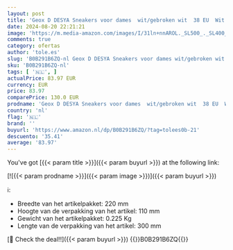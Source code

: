 ```yaml
---
layout: post
title: 'Geox D DESYA Sneakers voor dames  wit/gebroken wit  38 EU  Wit Off White  38 EU'
date: 2024-08-20 22:21:21
image: 'https://m.media-amazon.com/images/I/31ln+nnAROL._SL500_._SL400_.jpg'
comments: true
category: ofertas
author: 'tole.es'
slug: 'B0B291B6ZQ-nl Geox D DESYA Sneakers voor dames wit/gebroken wit 38 EU...'
sku: 'B0B291B6ZQ-nl'
tags: [ '🇳🇱', ]
actualPrice: 83.97 EUR
currency: EUR
price: 83.97
comparePrice: 130.0 EUR
prodname: 'Geox D DESYA Sneakers voor dames  wit/gebroken wit  38 EU  Wit Off White  38 EU'
country: 'nl'
flag: '🇳🇱'
brand: ''
buyurl: 'https://www.amazon.nl/dp/B0B291B6ZQ/?tag=tolees0b-21'
descuento: '35.41'
average: '83.97'
---
```


You've got [{{< param title >}}]({{< param buyurl >}}) at the following link:

[![{{< param prodname >}}]({{< param image >}})]({{< param buyurl >}})

ℹ️:

- Breedte van het artikelpakket: 220 mm
- Hoogte van de verpakking van het artikel: 110 mm
- Gewicht van het artikelpakket: 0.225 Kg
- Lengte van de verpakking van het artikel: 300 mm

[🛒 Check the deal!!]({{< param buyurl >}})
{{<world>}}B0B291B6ZQ{{</world>}}

